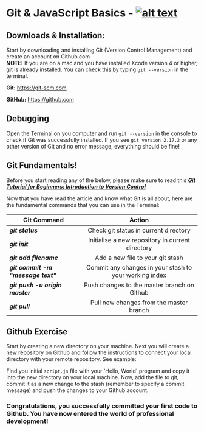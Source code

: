 # Git & JavaScript Basics -  [![alt text](https://icon-icons.com/icons2/936/PNG/32/download-to-storage-drive_icon-icons.com_73590.png "Download Lesson 1: Setting up Your Machine")](https://github.com/martensievers/Resource-Files/raw/master/Exercise%202%20-%20Introduction%20to%20Git%20%26%20GitHub.pdf)

## Downloads & Installation:

Start by downloading and installing Git (Version Control Management) and create an account on Github.com</br>
**NOTE:** If you are on a mac and you have installed Xcode version 4 or higher, git is already installed. You can check this by typing `git --version` in the terminal.

**Git:** https://git-scm.com

**GitHub:** https://github.com


## Debugging

Open the Terminal on you computer and run `git --version` in the console to check if Git was successfully installed. If you see `git version 2.17.2` or any other version of Git and no error message, everything should be fine!


## Git Fundamentals!

Before you start reading any of the below, please make sure to read this [***Git Tutorial for Beginners: Introduction to Version Control***](https://www.cloudways.com/blog/git-tutorial-for-beginners-version-control/)

Now that you have read the article and know what Git is all about, here are the fundamental commands that you can use in the Terminal:

Git Command | Action
--- | :---:
***git status*** | Check git status in current directory
***git init*** | Initialise a new repository in current directory
***git add filename*** | Add a new file to your git stash
***git commit -m "message text"*** | Commit any changes in your stash to your working index
***git push -u origin master*** | Push changes to the master branch on Github
***git pull*** | Pull new changes from the master branch


## Github Exercise

Start by creating a new directory on your machine. Next you will create a new repository on Github and follow the instructions to connect your local directory with your remote repository. See example:


Find you initial  `script.js` file with your 'Hello, World' program and copy it into the new directory on your local machine. Now, add the file to git, commit it as a new change to the stash (remember to specify a commit message) and push the changes to your Github account.

### Congratulations, you successfully committed your first code to Github. You have now entered the world of professional development!

<link rel="stylesheet" href="https://maxcdn.bootstrapcdn.com/font-awesome/4.4.0/css/font-awesome.min.css">

